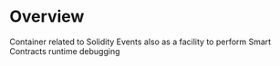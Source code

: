 
# Overview 

Container related to Solidity Events also as a facility to perform Smart Contracts runtime debugging 


